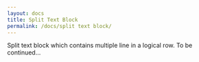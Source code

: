 ```yaml
---
layout: docs
title: Split Text Block
permalink: /docs/split text block/
---
```


Split text block which contains multiple line in a logical row.
To be continued...
